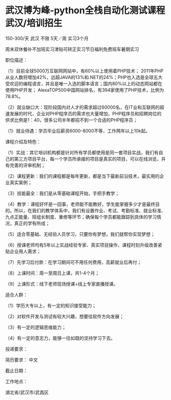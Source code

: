 # 武汉博为峰-python全栈自动化测试课程武汉/培训招生

150-300/天 武汉 不限 5天／周 实习3个月

周末双休餐补不加班实习津贴可转正实习节日福利免费班车暑期实习

职位描述：

（1）目前全球5000万互联网网站中，有60%以上使用着PHP技术； 2011年PHP从业人数将增加42%，远超JAVA的13%和.NET的24%；PHP也入选是全球五大受欢迎的编程语言，并且是唯一入选的脚本语言；国内80%以上的动态网站都在使用PHP开发； AlexaTOP500中国网站排名，有394家使用了PHP技术，比例为78.8%。 

（2）就业缺口大：现阶段国内对人才的需求超过60000名，在IT业和互联网的超速发展的时代，企业对PHP程序员的需求也大量增加，PHP程序员和招聘岗位的供求比例是1：40，很多公司半年都招不到一个合适的PHP程序员；

 （1）就业待遇：学员毕业后薪资6000-8000不等，工作两年以上10k起。

 课程介绍及特色：

 （1）实战：其它培训机构都是针对所有学员都使用是同一套项目实战，我们有自己的第三方项目平台，每一个学员所承接的项目是真实的项目，可以在线浏览，并有完善的评审机制； 

（2）课程更新：我们的课程都是每年更新，都是当下最新前沿技术，最实用的企业真实案例； 

（3）技能最全：我们是从零基础课程开始，手把手教学； 

（4）教学：课程好坏是一回事，老师能不能教好，学生能掌握多少才是最终目的。所以，在我们的教学体系中，我们有设置作业、考试、考勤标准、就业标准、九点正能量、班组长制度、重修等环节；确保每个学员都能跟踪到具体的学习情况，真正的学有所成； 

（5）适合零基础、无经验人员学习，只要你有梦想，我们就帮你实现梦想； 

（6）授课老师均有5年以上实战经验专家、真实项目操作，课程时刻升级改善紧贴企业用人需求； 

（7）先学习后付款：在学习期间可不用任何费用，高薪就业后再付；

 （8）上课时间：周一至周日上课，共1-4个月；

 （9）上课形式：线下老师现场授课+线上专家直播授课。

适合人群： 

（1）学历大专以上，有一定的知识接受能力； 

（2）对软件开发与测试有较大兴趣，想要往软件方向发展； 

（3）有一定的逻辑思维能力；

 （4）有一定的意志力，能够一往如既的坚持学习下去。

投递要求：

简历要求： 中文

截止日期：

工作地点：

湖北省/武汉市/武昌区